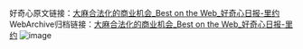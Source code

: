 好奇心原文链接：[大麻合法化的商业机会_Best on the Web_好奇心日报-里约](https://www.qdaily.com/articles/3395.html)
WebArchive归档链接：[大麻合法化的商业机会_Best on the Web_好奇心日报-里约](http://web.archive.org/web/20190623152132/https://www.qdaily.com/articles/3395.html)
![image](http://ww3.sinaimg.cn/large/007d5XDply1g3vaodyzvjj30u02eu4hq)